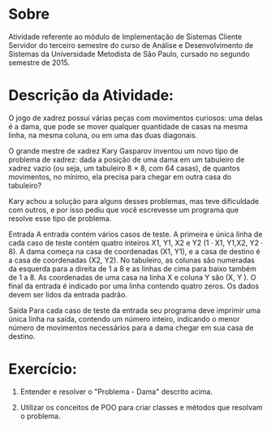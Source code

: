 # Sobre

Atividade referente ao módulo de Implementação de Sistemas Cliente Servidor do terceiro semestre do curso de Análise e Desenvolvimento de Sistemas da Universidade Metodista de São Paulo, cursado no segundo semestre de 2015.

# Descrição da Atividade:
O jogo de xadrez possui várias peças com movimentos curiosos: uma delas é a dama, que pode se mover qualquer quantidade de casas na mesma linha, na mesma coluna, ou em uma das duas diagonais.

O grande mestre de xadrez Kary Gasparov inventou um novo tipo de problema de xadrez: dada a posição de uma dama em um tabuleiro de xadrez vazio (ou seja, um tabuleiro 8 × 8, com 64 casas), de quantos movimentos, no mínimo, ela precisa para chegar em outra casa do
tabuleiro?

Kary achou a solução para alguns desses problemas, mas teve dificuldade com outros, e por isso pediu que você escrevesse um programa que resolve esse tipo de problema.

Entrada
A entrada contém vários casos de teste. A primeira e única linha de cada caso de teste contém quatro inteiros X1, Y1, X2 e Y2 (1 · X1, Y1,X2, Y2 · 8). A dama começa na casa de coordenadas (X1, Y1), e a casa de destino é a casa de coordenadas (X2, Y2). No tabuleiro, as colunas são numeradas da esquerda para a direita de 1 a 8 e as linhas de cima para baixo também de 1 a 8. As coordenadas de uma casa na linha X e coluna Y são (X, Y ). O final da entrada é indicado por uma linha contendo quatro zeros. Os dados devem ser lidos da entrada padrão.

Saída
Para cada caso de teste da entrada seu programa deve imprimir uma única linha na saída, contendo um número inteiro, indicando o menor número de movimentos necessários para a dama chegar em sua casa de destino.

# Exercício:

1. Entender e resolver o "Problema - Dama" descrito acima.

2. Utilizar os conceitos de POO para criar classes e métodos que resolvam o problema.

